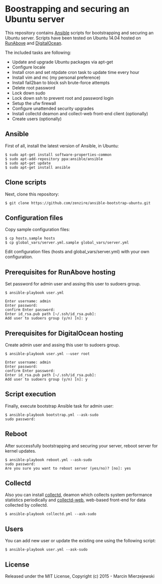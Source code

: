 # Boostrapping and securing an Ubuntu server 

This repository contains [Ansible](http://ansible.com) scripts for bootstrapping and securing an Ubuntu server.
Scripts have been tested on Ubuntu 14.04 hosted on [RunAbove](http://www.runabove.com) and [DigitalOcean](http://www.digitalocean.com).

The included tasks are following:

* Update and upgrade Ubuntu packages via apt-get
* Configure locale
* Install cron and set ntpdate cron task to update time every hour
* Install vim and mc (my personal preference)
* Install fail2ban to block ssh brute-force attempts
* Delete root password
* Lock down sudo
* Lock down ssh to prevent root and password login
* Setup the ufw firewall
* Configure unattended security upgrades
* Install collectd deamon and collect-web front-end client (optionally) 
* Create users (optionally)

## Ansible

First of all, install the latest version of Ansible, in Ubuntu:

```
$ sudo apt-get install software-properties-common
$ sudo apt-add-repository ppa:ansible/ansible
$ sudo apt-get update
$ sudo apt-get install ansible
```

## Clone scripts

Next, clone this repository:

```
$ git clone https://github.com/zenzire/ansible-bootstrap-ubuntu.git
```

## Configuration files

Copy sample configuration files:

```
$ cp hosts.sample hosts
$ cp global_vars/server.yml.sample global_vars/server.yml
```

Edit configuration files (hosts and global_vars/server.yml) with your own configuration.

## Prerequisites for RunAbove hosting

Set password for admin user and assing this user to sudoers group.

```
$ ansible-playbook user.yml

Enter username: admin
Enter password: 
confirm Enter password: 
Enter id_rsa.pub path [~/.ssh/id_rsa.pub]: 
Add user to sudoers group (y/n) [n]: y
```

## Prerequisites for DigitalOcean hosting

Create admin user and assing this user to sudoers group.

```
$ ansible-playbook user.yml --user root

Enter username: admin
Enter password: 
confirm Enter password: 
Enter id_rsa.pub path [~/.ssh/id_rsa.pub]: 
Add user to sudoers group (y/n) [n]: y
```

## Script execution

Finally, execute bootstrap Ansible task for admin user:

```
$ ansible-playbook bootstrap.yml --ask-sudo
sudo password:
```

## Reboot

After successfully bootstrapping and securing your server, reboot server for kernel updates.

```
$ ansible-playbook reboot.yml --ask-sudo
sudo password: 
Are you sure you want to reboot server (yes/no)? [no]: yes
```

## Collectd

Also you can install [collectd](https://collectd.org/), deamon which collects system performance statistics 
periodically and [collectd-web](https://github.com/httpdss/collectd-web), web-based front-end for data 
collected by collectd.

```
$ ansible-playbook collectd.yml --ask-sudo
```

## Users

You can add new user or update the existing one using the following script:

```
$ ansible-playbook user.yml --ask-sudo
```


## License

Released under the MIT License, Copyright (c) 2015 - Marcin Mierzejewski

